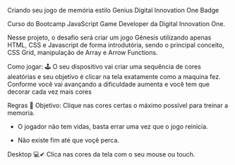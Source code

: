 Criando seu jogo de memória estilo Genius
Digital Innovation One
Badge

Curso do Bootcamp JavaScript Game Developer da Digital Innovation One.

Nesse projeto, o desafio será criar um jogo Gênesis utilizando apenas HTML, CSS e Javascript de forma introdutória, sendo o principal conceito, CSS Grid, manipulação de Array e Arrow Functions.



Como jogar: 🕹
O seu dispositivo vai criar uma sequência de cores aleatórias e seu objetivo é  clicar na tela exatamente como a maquina fez. Conforme você vai avançando a dificuldade aumenta e você tem que decorar cada vez mais cores

Regras 🧩
Objetivo: Clique nas cores certas o máximo possível para treinar a memoria.

- O jogador não tem vidas, basta errar uma vez que o jogo reinicia.

- Não existe fim até que voçê perca.

Desktop 💻✔
Clica nas cores da tela com o seu mouse ou touch.
